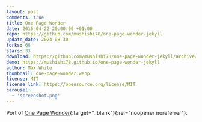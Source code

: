 ```yaml
---
layout: post
comments: true
title: One Page Wonder
date: 2015-04-22 20:00:00 +01:00
repo: https://github.com/mushishi78/one-page-wonder-jekyll
update_date: 2024-08-30
forks: 68
stars: 33
download: https://github.com/mushishi78/one-page-wonder-jekyll/archive/gh-pages.zip
demo: https://mushishi78.github.io/one-page-wonder-jekyll
author: Max White
thumbnail: one-page-wonder.webp
license: MIT
license_link: https://opensource.org/license/MIT
carousel:
  - 'screenshot.png'
---
```


Port of [One Page Wonder](https://github.com/IronSummitMedia/startbootstrap-one-page-wonder){:target="_blank"}{:rel="noopener noreferrer"}.

